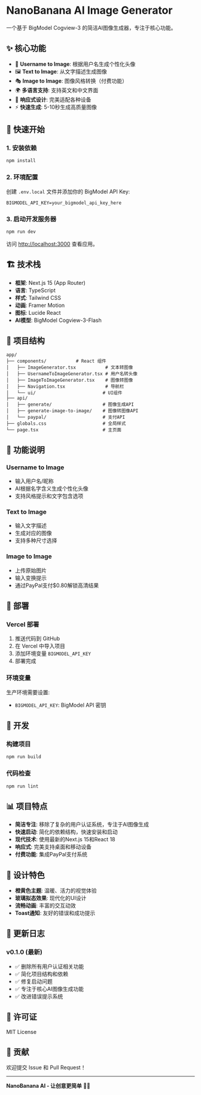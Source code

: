 # NanoBanana AI Image Generator

一个基于 BigModel Cogview-3 的简洁AI图像生成器，专注于核心功能。

## ✨ 核心功能

- 🎨 **Username to Image**: 根据用户名生成个性化头像
- 🖼️ **Text to Image**: 从文字描述生成图像  
- 🎭 **Image to Image**: 图像风格转换（付费功能）
- 🌍 **多语言支持**: 支持英文和中文界面
- 📱 **响应式设计**: 完美适配各种设备
- ⚡ **快速生成**: 5-10秒生成高质量图像

## 🚀 快速开始

### 1. 安装依赖

```bash
npm install
```

### 2. 环境配置

创建 `.env.local` 文件并添加你的 BigModel API Key:

```env
BIGMODEL_API_KEY=your_bigmodel_api_key_here
```

### 3. 启动开发服务器

```bash
npm run dev
```

访问 [http://localhost:3000](http://localhost:3000) 查看应用。

## 🏗️ 技术栈

- **框架**: Next.js 15 (App Router)
- **语言**: TypeScript
- **样式**: Tailwind CSS
- **动画**: Framer Motion
- **图标**: Lucide React
- **AI模型**: BigModel Cogview-3-Flash

## 📁 项目结构

```
app/
├── components/           # React 组件
│   ├── ImageGenerator.tsx           # 文本转图像
│   ├── UsernameToImageGenerator.tsx # 用户名转头像
│   ├── ImageToImageGenerator.tsx    # 图像转图像
│   ├── Navigation.tsx               # 导航栏
│   └── ui/                         # UI组件
├── api/
│   ├── generate/                   # 图像生成API
│   ├── generate-image-to-image/    # 图像转图像API
│   └── paypal/                     # 支付API
├── globals.css                     # 全局样式
└── page.tsx                        # 主页面
```

## 🎯 功能说明

### Username to Image
- 输入用户名/昵称
- AI根据名字含义生成个性化头像
- 支持风格提示和文字包含选项

### Text to Image  
- 输入文字描述
- 生成对应的图像
- 支持多种尺寸选择

### Image to Image
- 上传原始图片
- 输入变换提示
- 通过PayPal支付$0.80解锁高清结果

## 🚀 部署

### Vercel 部署

1. 推送代码到 GitHub
2. 在 Vercel 中导入项目  
3. 添加环境变量 `BIGMODEL_API_KEY`
4. 部署完成

### 环境变量

生产环境需要设置:
- `BIGMODEL_API_KEY`: BigModel API 密钥

## 🔧 开发

### 构建项目
```bash
npm run build
```

### 代码检查
```bash
npm run lint
```

## 📊 项目特点

- **简洁专注**: 移除了复杂的用户认证系统，专注于AI图像生成
- **快速启动**: 简化的依赖结构，快速安装和启动
- **现代技术**: 使用最新的Next.js 15和React 18
- **响应式**: 完美支持桌面和移动设备
- **付费功能**: 集成PayPal支付系统

## 🎨 设计特色

- **橙黄色主题**: 温暖、活力的视觉体验
- **玻璃拟态效果**: 现代化的UI设计  
- **流畅动画**: 丰富的交互动效
- **Toast通知**: 友好的错误和成功提示

## 📝 更新日志

### v0.1.0 (最新)
- ✅ 删除所有用户认证相关功能
- ✅ 简化项目结构和依赖
- ✅ 修复启动问题
- ✅ 专注于核心AI图像生成功能
- ✅ 改进错误提示系统

## 📄 许可证

MIT License

## 🤝 贡献

欢迎提交 Issue 和 Pull Request！

---

**NanoBanana AI - 让创意更简单** 🍌✨ 